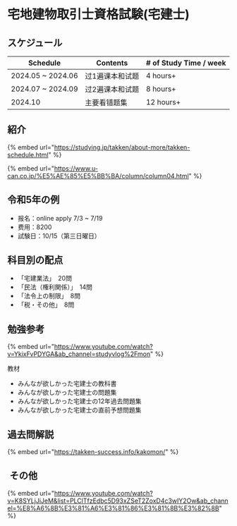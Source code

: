 # 宅地建物取引士資格試験(宅建士)

## スケジュール

<table data-view="cards"><thead><tr><th>Schedule</th><th>Contents</th><th># of Study Time / week</th></tr></thead><tbody><tr><td>2024.05 ~ 2024.06</td><td>过1遍课本和试题</td><td>4 hours+</td></tr><tr><td>2024.07 ~ 2024.09</td><td>过2遍课本和试题</td><td>8 hours+</td></tr><tr><td>2024.10</td><td>主要看错题集</td><td>12 hours+</td></tr></tbody></table>



## 紹介

{% embed url="https://studying.jp/takken/about-more/takken-schedule.html" %}

{% embed url="https://www.u-can.co.jp/%E5%AE%85%E5%BB%BA/column/column04.html" %}

## 令和5年の例

* 报名：online apply 7/3 \~ 7/19
* 费用：8200
* 試験日：10/15（第三日曜日）



## 科目別の配点

* 「宅建業法」　20問
* 「民法（権利関係）」　14問
* 「法令上の制限」　8問
* 「税・その他」　8問



## 勉強参考

{% embed url="https://www.youtube.com/watch?v=YkixFvPDYGA&ab_channel=studyvlog%2Fmon" %}

教材

* みんなが欲しかった宅建士の教科書
* みんなが欲しかった宅建士の問題集
* みんなが欲しかった宅建士の12年過去問題集
* みんなが欲しかった宅建士の直前予想問題集



## 過去問解説

{% embed url="https://takken-success.info/kakomon/" %}



##  その他

{% embed url="https://www.youtube.com/watch?v=K8SYLjJiJeM&list=PLClTfzEdbc5D93xZSeT2ZoxD4c3wIY2Ow&ab_channel=%E8%A6%8B%E3%81%A6%E3%81%86%E3%81%8B%E3%82%8B" %}









